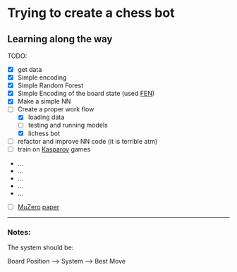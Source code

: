 # Trying to create a chess bot
## Learning along the way


TODO:
- [x] get data
- [x] Simple encoding
- [x] Simple Random Forest
- [x] Simple Encoding of the board state (used [FEN](https://www.chess.com/terms/fen-chess))
- [x] Make a simple NN
- [ ] Create a proper work flow
	- [x] loading data
	- [ ] testing and running models
	- [x] lichess bot
- [ ] refactor and improve NN code (it is terrible atm)
- [ ] train on [Kasparov](https://en.wikipedia.org/wiki/Garry_Kasparov) games
- ...
- ...
- ...
- ...
- ...
- [ ] [MuZero](https://www.deepmind.com/blog/muzero-mastering-go-chess-shogi-and-atari-without-rules) [paper](https://www.nature.com/articles/s41586-020-03051-4.epdf?sharing_token=kTk-xTZpQOF8Ym8nTQK6EdRgN0jAjWel9jnR3ZoTv0PMSWGj38iNIyNOw_ooNp2BvzZ4nIcedo7GEXD7UmLqb0M_V_fop31mMY9VBBLNmGbm0K9jETKkZnJ9SgJ8Rwhp3ySvLuTcUr888puIYbngQ0fiMf45ZGDAQ7fUI66-u7Y%3D)

----

### Notes:
The system should be:

Board Position --> System --> Best Move

